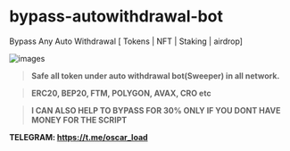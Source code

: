 # bypass-autowithdrawal-bot
Bypass Any Auto Withdrawal [ Tokens | NFT | Staking | airdrop] 

![images](https://github.com/Matrixxcoder/bypass-autowithdrawal-bot/assets/106927843/c870bd09-0112-4378-a91a-3756c493525e)


>**Safe all token under auto withdrawal bot(Sweeper) in all network.**

>**ERC20, BEP20, FTM, POLYGON, AVAX, CRO etc**

>**I CAN ALSO HELP TO BYPASS FOR 30% ONLY IF YOU DONT HAVE MONEY FOR THE SCRIPT**


**TELEGRAM: https://t.me/oscar_load**
